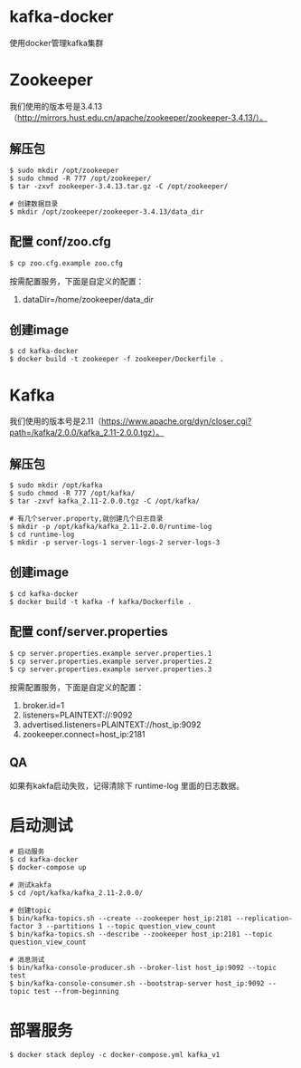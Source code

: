 # kafka-docker
使用docker管理kafka集群

# Zookeeper
我们使用的版本号是3.4.13（http://mirrors.hust.edu.cn/apache/zookeeper/zookeeper-3.4.13/）。

## 解压包 
```
$ sudo mkdir /opt/zookeeper
$ sudo chmod -R 777 /opt/zookeeper/
$ tar -zxvf zookeeper-3.4.13.tar.gz -C /opt/zookeeper/

# 创建数据目录
$ mkdir /opt/zookeeper/zookeeper-3.4.13/data_dir
```

## 配置 conf/zoo.cfg
```
$ cp zoo.cfg.example zoo.cfg
```
按需配置服务，下面是自定义的配置：
1. dataDir=/home/zookeeper/data_dir

## 创建image
```
$ cd kafka-docker
$ docker build -t zookeeper -f zookeeper/Dockerfile .
```

# Kafka
我们使用的版本号是2.11（https://www.apache.org/dyn/closer.cgi?path=/kafka/2.0.0/kafka_2.11-2.0.0.tgz）。

## 解压包 
```
$ sudo mkdir /opt/kafka
$ sudo chmod -R 777 /opt/kafka/
$ tar -zxvf kafka_2.11-2.0.0.tgz -C /opt/kafka/

# 有几个server.property,就创建几个日志目录
$ mkdir -p /opt/kafka/kafka_2.11-2.0.0/runtime-log
$ cd runtime-log
$ mkdir -p server-logs-1 server-logs-2 server-logs-3
```

## 创建image
```
$ cd kafka-docker
$ docker build -t kafka -f kafka/Dockerfile .
```

## 配置 conf/server.properties
```
$ cp server.properties.example server.properties.1
$ cp server.properties.example server.properties.2
$ cp server.properties.example server.properties.3
```
按需配置服务，下面是自定义的配置：
1. broker.id=1
2. listeners=PLAINTEXT://:9092
3. advertised.listeners=PLAINTEXT://host_ip:9092
4. zookeeper.connect=host_ip:2181


## QA
如果有kakfa启动失败，记得清除下 runtime-log 里面的日志数据。

# 启动测试
```
# 启动服务
$ cd kafka-docker
$ docker-compose up

# 测试kakfa
$ cd /opt/kafka/kafka_2.11-2.0.0/

# 创建topic
$ bin/kafka-topics.sh --create --zookeeper host_ip:2181 --replication-factor 3 --partitions 1 --topic question_view_count
$ bin/kafka-topics.sh --describe --zookeeper host_ip:2181 --topic question_view_count

# 消息测试
$ bin/kafka-console-producer.sh --broker-list host_ip:9092 --topic test
$ bin/kafka-console-consumer.sh --bootstrap-server host_ip:9092 --topic test --from-beginning
```

# 部署服务
```
$ docker stack deploy -c docker-compose.yml kafka_v1
```